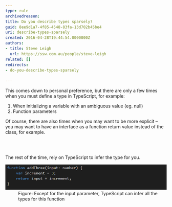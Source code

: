 ```yaml
---
type: rule
archivedreason: 
title: Do you describe types sparsely?
guid: 8ee9d1a7-4f85-4548-83fa-13d702b45be4
uri: describe-types-sparsely
created: 2016-04-28T19:44:54.0000000Z
authors:
- title: Steve Leigh
  url: https://ssw.com.au/people/steve-leigh
related: []
redirects:
- do-you-describe-types-sparsely

---
```



<p class="p1">This comes down to personal preference, but there are only a few times when you must define a type in TypeScript, for example:</p><ol class="ol1"><li class="li1">When initializing a variable with an ambiguous value (eg. null)</li><li class="li1">Function parameters​</li></ol><p class="p1">Of course, there are also times when you may want to be more explicit – you may want to have an interface as a function return value instead of the class, for example.​</p>
<br><excerpt class='endintro'></excerpt><br>
<p>The rest of the time, rely on TypeScript to infer the type for you.</p><dl class="image"><dt><img src="describe.png" alt="describe.png" />​</dt><dd>Figure: Except for the input parameter, TypeScript can infer all the types for this function​</dd></dl>


